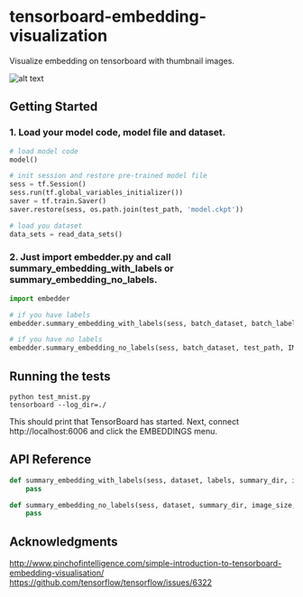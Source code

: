 # tensorboard-embedding-visualization
Visualize embedding on tensorboard with thumbnail images.

![alt text](https://raw.githubusercontent.com/jireh-father/tensorboard-embedding-visualization/master/mnist_embedding_visualization.jpg)


## Getting Started

### 1. Load your model code, model file and dataset.
```python
# load model code
model()

# init session and restore pre-trained model file
sess = tf.Session()
sess.run(tf.global_variables_initializer())
saver = tf.train.Saver()
saver.restore(sess, os.path.join(test_path, 'model.ckpt'))

# load you dataset
data_sets = read_data_sets()
```


### 2. Just import embedder.py and call summary_embedding_with_labels or summary_embedding_no_labels.
```python
import embedder

# if you have labels
embedder.summary_embedding_with_labels(sess, batch_dataset, batch_labels, test_path, IMAGE_SIZE, NUM_CHANNELS)

# if you have no labels
embedder.summary_embedding_no_labels(sess, batch_dataset, test_path, IMAGE_SIZE, NUM_CHANNELS)
```


## Running the tests

```shell
python test_mnist.py
tensorboard --log_dir=./
```

This should print that TensorBoard has started. Next, connect http://localhost:6006 and click the EMBEDDINGS menu.


## API Reference

```python
def summary_embedding_with_labels(sess, dataset, labels, summary_dir, image_size, channel=3):
    pass

def summary_embedding_no_labels(sess, dataset, summary_dir, image_size, channel=3):
    pass
```


## Acknowledgments
http://www.pinchofintelligence.com/simple-introduction-to-tensorboard-embedding-visualisation/
https://github.com/tensorflow/tensorflow/issues/6322


